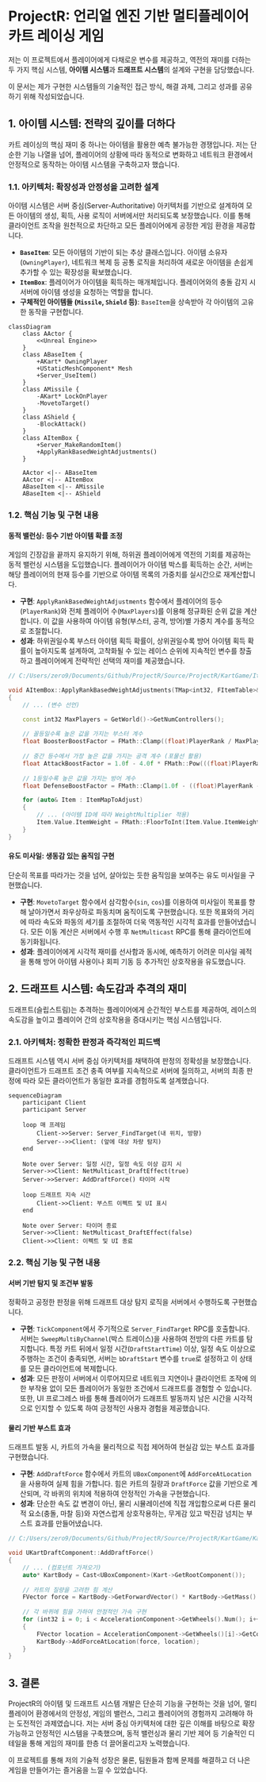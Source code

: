 # ProjectR: 언리얼 엔진 기반 멀티플레이어 카트 레이싱 게임

저는 이 프로젝트에서 플레이어에게 다채로운 변수를 제공하고, 역전의 재미를 더하는 두 가지 핵심 시스템, **아이템 시스템**과 **드래프트 시스템**의 설계와 구현을 담당했습니다.

이 문서는 제가 구현한 시스템들의 기술적인 접근 방식, 해결 과제, 그리고 성과를 공유하기 위해 작성되었습니다.

## 1. 아이템 시스템: 전략의 깊이를 더하다

카트 레이싱의 핵심 재미 중 하나는 아이템을 활용한 예측 불가능한 경쟁입니다. 저는 단순한 기능 나열을 넘어, 플레이어의 상황에 따라 동적으로 변화하고 네트워크 환경에서 안정적으로 동작하는 아이템 시스템을 구축하고자 했습니다.

### 1.1. 아키텍처: 확장성과 안정성을 고려한 설계

아이템 시스템은 서버 중심(Server-Authoritative) 아키텍처를 기반으로 설계하여 모든 아이템의 생성, 획득, 사용 로직이 서버에서만 처리되도록 보장했습니다. 이를 통해 클라이언트 조작을 원천적으로 차단하고 모든 플레이어에게 공정한 게임 환경을 제공합니다.

- **`BaseItem`**: 모든 아이템의 기반이 되는 추상 클래스입니다. 아이템 소유자(`OwningPlayer`), 네트워크 복제 등 공통 로직을 처리하여 새로운 아이템을 손쉽게 추가할 수 있는 확장성을 확보했습니다.
- **`ItemBox`**: 플레이어가 아이템을 획득하는 매개체입니다. 플레이어와의 충돌 감지 시 서버에 아이템 생성을 요청하는 역할을 합니다.
- **구체적인 아이템들 (`Missile`, `Shield` 등)**: `BaseItem`을 상속받아 각 아이템의 고유한 동작을 구현합니다.

```mermaid
classDiagram
    class AActor {
        <<Unreal Engine>>
    }
    class ABaseItem {
        +AKart* OwningPlayer
        +UStaticMeshComponent* Mesh
        +Server_UseItem()
    }
    class AMissile {
        -AKart* LockOnPlayer
        -MovetoTarget()
    }
    class AShield {
        -BlockAttack()
    }
    class AItemBox {
        +Server_MakeRandomItem()
        +ApplyRankBasedWeightAdjustments()
    }

    AActor <|-- ABaseItem
    AActor <|-- AItemBox
    ABaseItem <|-- AMissile
    ABaseItem <|-- AShield
```
<!-- 제안: 아이템 획득부터 사용까지의 전체 과정을 보여주는 시퀀스 다이어그램 -->

### 1.2. 핵심 기능 및 구현 내용

#### 동적 밸런싱: 등수 기반 아이템 확률 조정

게임의 긴장감을 끝까지 유지하기 위해, 하위권 플레이어에게 역전의 기회를 제공하는 동적 밸런싱 시스템을 도입했습니다. 플레이어가 아이템 박스를 획득하는 순간, 서버는 해당 플레이어의 현재 등수를 기반으로 아이템 목록의 가중치를 실시간으로 재계산합니다.

- **구현**: `ApplyRankBasedWeightAdjustments` 함수에서 플레이어의 등수(`PlayerRank`)와 전체 플레이어 수(`MaxPlayers`)를 이용해 정규화된 순위 값을 계산합니다. 이 값을 사용하여 아이템 유형(부스터, 공격, 방어)별 가중치 계수를 동적으로 조절합니다.
- **성과**: 하위권일수록 부스터 아이템 획득 확률이, 상위권일수록 방어 아이템 획득 확률이 높아지도록 설계하여, 고착화될 수 있는 레이스 순위에 지속적인 변수를 창출하고 플레이어에게 전략적인 선택의 재미를 제공했습니다.

```cpp
// C:/Users/zero9/Documents/Github/ProjectR/Source/ProjectR/KartGame/Items/ItemBox.cpp

void AItemBox::ApplyRankBasedWeightAdjustments(TMap<int32, FItemTable>& ItemMapToAdjust, int32 PlayerRank)
{
    // ... (변수 선언)

	const int32 MaxPlayers = GetWorld()->GetNumControllers();
	
    // 꼴등일수록 높은 값을 가지는 부스터 계수
	float BoosterBoostFactor = FMath::Clamp((float)PlayerRank / MaxPlayers, 0.0f, 1.0f);
	
    // 중간 등수에서 가장 높은 값을 가지는 공격 계수 (포물선 활용)
	float AttackBoostFactor = 1.0f - 4.0f * FMath::Pow(((float)PlayerRank / MaxPlayers) - 0.5f, 2);
	
    // 1등일수록 높은 값을 가지는 방어 계수
	float DefenseBoostFactor = FMath::Clamp(1.0f - ((float)PlayerRank - 1) / (MaxPlayers - 1), 0.f, 1.f);

	for (auto& Item : ItemMapToAdjust)
	{
        // ... (아이템 ID에 따라 WeightMultiplier 적용)
		Item.Value.ItemWeight = FMath::FloorToInt(Item.Value.ItemWeight * WeightMultiplier);
	}
}
```
<!-- 제안: 등수(X축)에 따른 아이템 타입별 획득 확률(Y축) 변화를 보여주는 그래프 -->

#### 유도 미사일: 생동감 있는 움직임 구현

단순히 목표를 따라가는 것을 넘어, 살아있는 듯한 움직임을 보여주는 유도 미사일을 구현했습니다.

- **구현**: `MovetoTarget` 함수에서 삼각함수(`sin`, `cos`)를 이용하여 미사일이 목표를 향해 날아가면서 좌우상하로 파동치며 움직이도록 구현했습니다. 또한 목표와의 거리에 따라 속도와 파동의 세기를 조절하여 더욱 역동적인 시각적 효과를 만들어냈습니다. 모든 이동 계산은 서버에서 수행 후 `NetMulticast` RPC를 통해 클라이언트에 동기화됩니다.
- **성과**: 플레이어에게 시각적 재미를 선사함과 동시에, 예측하기 어려운 미사일 궤적을 통해 방어 아이템 사용이나 회피 기동 등 추가적인 상호작용을 유도했습니다.

<!-- 제안: 실제 미사일이 파동치며 날아가는 플레이 영상 (GIF 또는 짧은 비디오) -->

## 2. 드래프트 시스템: 속도감과 추격의 재미

드래프트(슬립스트림)는 추격하는 플레이어에게 순간적인 부스트를 제공하여, 레이스의 속도감을 높이고 플레이어 간의 상호작용을 증대시키는 핵심 시스템입니다.

### 2.1. 아키텍처: 정확한 판정과 즉각적인 피드백

드래프트 시스템 역시 서버 중심 아키텍처를 채택하여 판정의 정확성을 보장했습니다. 클라이언트가 드래프트 조건 충족 여부를 지속적으로 서버에 질의하고, 서버의 최종 판정에 따라 모든 클라이언트가 동일한 효과를 경험하도록 설계했습니다.

```mermaid
sequenceDiagram
    participant Client
    participant Server

    loop 매 프레임
        Client->>Server: Server_FindTarget(내 위치, 방향)
        Server-->>Client: (앞에 대상 차량 탐지)
    end

    Note over Server: 일정 시간, 일정 속도 이상 감지 시
    Server->>Client: NetMulticast_DraftEffect(true)
    Server->>Server: AddDraftForce() 타이머 시작

    loop 드래프트 지속 시간
        Client->>Client: 부스트 이펙트 및 UI 표시
    end

    Note over Server: 타이머 종료
    Server->>Client: NetMulticast_DraftEffect(false)
    Client->>Client: 이펙트 및 UI 종료
```

### 2.2. 핵심 기능 및 구현 내용

#### 서버 기반 탐지 및 조건부 발동

정확하고 공정한 판정을 위해 드래프트 대상 탐지 로직을 서버에서 수행하도록 구현했습니다.

- **구현**: `TickComponent`에서 주기적으로 `Server_FindTarget` RPC를 호출합니다. 서버는 `SweepMultiByChannel`(박스 트레이스)을 사용하여 전방의 다른 카트를 탐지합니다. 특정 카트 뒤에서 일정 시간(`DraftStartTime`) 이상, 일정 속도 이상으로 주행하는 조건이 충족되면, 서버는 `bDraftStart` 변수를 `true`로 설정하고 이 상태를 모든 클라이언트에 복제합니다.
- **성과**: 모든 판정이 서버에서 이루어지므로 네트워크 지연이나 클라이언트 조작에 의한 부작용 없이 모든 플레이어가 동일한 조건에서 드래프트를 경험할 수 있습니다. 또한, UI 프로그레스 바를 통해 플레이어가 드래프트 발동까지 남은 시간을 시각적으로 인지할 수 있도록 하여 긍정적인 사용자 경험을 제공했습니다.

#### 물리 기반 부스트 효과

드래프트 발동 시, 카트의 가속을 물리적으로 직접 제어하여 현실감 있는 부스트 효과를 구현했습니다.

- **구현**: `AddDraftForce` 함수에서 카트의 `UBoxComponent`에 `AddForceAtLocation`을 사용하여 실제 힘을 가합니다. 힘은 카트의 질량과 `DraftForce` 값을 기반으로 계산되며, 각 바퀴의 위치에 적용하여 안정적인 가속을 구현했습니다.
- **성과**: 단순한 속도 값 변경이 아닌, 물리 시뮬레이션에 직접 개입함으로써 다른 물리적 요소(충돌, 마찰 등)와 자연스럽게 상호작용하는, 무게감 있고 박진감 넘치는 부스트 효과를 만들어냈습니다.

```cpp
// C:/Users/zero9/Documents/Github/ProjectR/Source/ProjectR/KartGame/Kart/Components/KartDraftComponent.cpp

void UKartDraftComponent::AddDraftForce()
{
    // ... (컴포넌트 가져오기)
	auto* KartBody = Cast<UBoxComponent>(Kart->GetRootComponent());
	
    // 카트의 질량을 고려한 힘 계산
	FVector force = KartBody->GetForwardVector() * KartBody->GetMass() * DraftForce;
    
    // 각 바퀴에 힘을 가하여 안정적인 가속 구현
	for (int32 i = 0; i < AccelerationComponent->GetWheels().Num(); i++)
	{
		FVector location = AccelerationComponent->GetWheels()[i]->GetComponentLocation();
		KartBody->AddForceAtLocation(force, location);
	}
}
```
<!-- 제안: 드래프트 UI(게이지)가 차오르고, 부스트가 발동되는 실제 플레이 영상 -->

## 3. 결론

ProjectR의 아이템 및 드래프트 시스템 개발은 단순히 기능을 구현하는 것을 넘어, 멀티플레이어 환경에서의 안정성, 게임의 밸런스, 그리고 플레이어의 경험까지 고려해야 하는 도전적인 과제였습니다. 저는 서버 중심 아키텍처에 대한 깊은 이해를 바탕으로 확장 가능하고 안정적인 시스템을 구축했으며, 동적 밸런싱과 물리 기반 제어 등 기술적인 디테일을 통해 게임의 재미를 한층 더 끌어올리고자 노력했습니다.

이 프로젝트를 통해 저의 기술적 성장은 물론, 팀원들과 함께 문제를 해결하고 더 나은 게임을 만들어가는 즐거움을 느낄 수 있었습니다.
